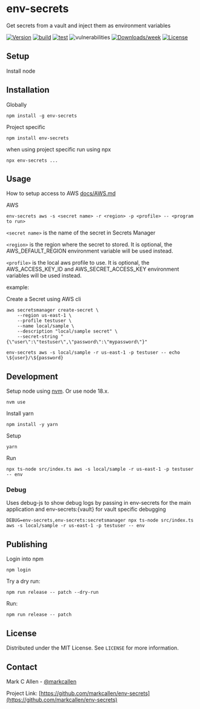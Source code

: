# env-secrets

Get secrets from a vault and inject them as environment variables

[![Version](https://img.shields.io/npm/v/env-secrets.svg)](https://npmjs.org/package/env-secrets)
[![build](https://img.shields.io/github/actions/workflow/status/markcallen/env-secrets/build-main.yml)](https://github.com/markcallen/env-secrets/tree/main)
[![test](https://img.shields.io/github/actions/workflow/status/markcallen/env-secrets/unittests.yaml)](https://github.com/markcallen/env-secrets/tree/main)
![vulnerabilities](https://img.shields.io/snyk/vulnerabilities/github/markcallen/env-secrets)
[![Downloads/week](https://img.shields.io/npm/dw/env-secrets.svg)](https://npmjs.org/package/env-secrets)
[![License](https://img.shields.io/npm/l/env-secrets.svg)](https://github.com/markcallen/env-secrets/blob/main/LICENSE)

## Setup

Install node

## Installation

Globally

```
npm install -g env-secrets
```

Project specific

```
npm install env-secrets
```

when using project specific run using npx

```
npx env-secrets ...
```

## Usage

How to setup access to AWS [docs/AWS.md](docs/AWS.md)

AWS

```
env-secrets aws -s <secret name> -r <region> -p <profile> -- <program to run>
```

`<secret name>` is the name of the secret in Secrets Manager

`<region>` is the region where the secret to stored. It is optional, the AWS_DEFAULT_REGION environment variable will be used instead.

`<profile>` is the local aws profile to use. It is optional, the AWS_ACCESS_KEY_ID and AWS_SECRET_ACCESS_KEY environment variables will be used instead.

example:

Create a Secret using AWS cli

```
aws secretsmanager create-secret \
    --region us-east-1 \
    --profile testuser \
    --name local/sample \
    --description "local/sample secret" \
    --secret-string "{\"user\":\"testuser\",\"password\":\"mypassword\"}"
```

```
env-secrets aws -s local/sample -r us-east-1 -p testuser -- echo \${user}/\${password}
```

## Development

Setup node using [nvm](https://github.com/nvm-sh/nvm). Or use node 18.x.

```
nvm use
```

Install yarn

```
npm install -y yarn
```

Setup

```
yarn
```

Run

```
npx ts-node src/index.ts aws -s local/sample -r us-east-1 -p testuser -- env
```

### Debug

Uses debug-js to show debug logs by passing in env-secrets for the main application
and env-secrets:{vault} for vault specific debugging

```
DEBUG=env-secrets,env-secrets:secretsmanager npx ts-node src/index.ts aws -s local/sample -r us-east-1 -p testuser -- env
```

## Publishing

Login into npm

```
npm login
```

Try a dry run:

```
npm run release -- patch --dry-run
```

Run:

```
npm run release -- patch
```

## License

Distributed under the MIT License. See `LICENSE` for more information.

## Contact

Mark C Allen - [@markcallen](https://www.linkedin.com/in/markcallen/)

Project Link: [https://github.com/markcallen/env-secrets](https://github.com/markcallen/env-secrets)
